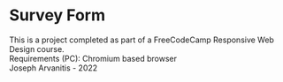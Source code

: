 # Survey Form

This is a project completed as part of a FreeCodeCamp Responsive Web Design course.<br>
Requirements (PC): Chromium based browser<br>
Joseph Arvanitis - 2022<br>

